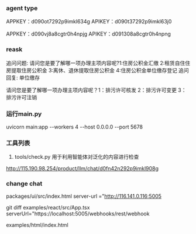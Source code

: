 ### agent type
<!-- 事项匹配机器人 -->
APPKEY：d090ot7292p9imkl634g
APIKEY：d090t37292p9imkl63j0

<!-- 意图匹配机器人 -->
APPKEY：d090vj8a8cgtr0h4npjg
APIKEY：d091308a8cgtr0h4npng


### reask

追问问题:
请问您是要了解哪一项办理主项内容呢?1:住房公积金汇缴 2:租赁自住住房提取住房公积金 3:离休、退休提取住房公积金 4:住房公积金单位缴存登记
追问回复:
单位缴存


请问您是要了解哪一项办理主项内容呢？1：排污许可核发 2：排污许可变更 3：排污许可注销


### 运行main.py

uvicorn main:app --workers 4 --host 0.0.0.0 --port 5678

### 工具列表

1. tools/check.py 用于利用智能体对泛化的内容进行检查

http://115.190.98.254/product/llm/chat/d0fn42n292p9imkl908g

### change chat
 packages/ui/src/index.html 
 server-url ="http://116.141.0.116:5005

 git diff examples/react/src/App.tsx
 serverUrl="https://localhost:5005/webhooks/rest/webhook

 examples/html/index.html